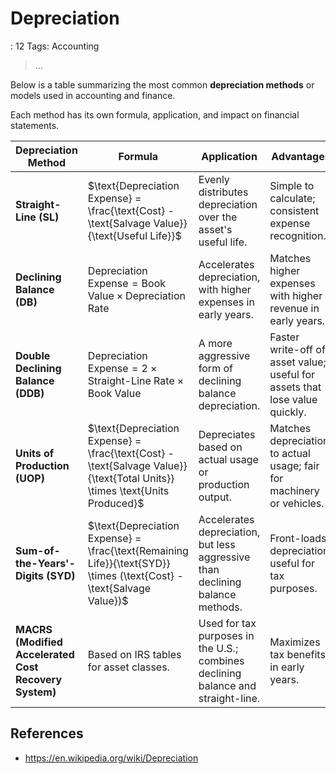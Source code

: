 # Depreciation

: 12
Tags: Accounting

> …
> 

Below is a table summarizing the most common **depreciation methods** or models used in accounting and finance.

Each method has its own formula, application, and impact on financial statements.

| **Depreciation Method** | **Formula** | **Application** | **Advantages** | **Disadvantages** |
| --- | --- | --- | --- | --- |
| **Straight-Line (SL)** | $\text{Depreciation Expense} = \frac{\text{Cost} - \text{Salvage Value}}{\text{Useful Life}}$ | Evenly distributes depreciation over the asset's useful life. | Simple to calculate; consistent expense recognition. | May not reflect actual usage or wear and tear. |
| **Declining Balance (DB)** | $\text{Depreciation Expense} = \text{Book Value} \times \text{Depreciation Rate}$ | Accelerates depreciation, with higher expenses in early years. | Matches higher expenses with higher revenue in early years. | More complex; may not fully depreciate the asset to salvage value. |
| **Double Declining Balance (DDB)** | $\text{Depreciation Expense} = 2 \times \text{Straight-Line Rate} \times \text{Book Value}$ | A more aggressive form of declining balance depreciation. | Faster write-off of asset value; useful for assets that lose value quickly. | Can over-depreciate assets; requires switching to straight-line in later years. |
| **Units of Production (UOP)** | $\text{Depreciation Expense} = \frac{\text{Cost} - \text{Salvage Value}}{\text{Total Units}} \times \text{Units Produced}$ | Depreciates based on actual usage or production output. | Matches depreciation to actual usage; fair for machinery or vehicles. | Requires tracking of usage; not suitable for all assets. |
| **Sum-of-the-Years'-Digits (SYD)** | $\text{Depreciation Expense} = \frac{\text{Remaining Life}}{\text{SYD}} \times (\text{Cost} - \text{Salvage Value})$ | Accelerates depreciation, but less aggressive than declining balance methods. | Front-loads depreciation; useful for tax purposes. | More complex to calculate than straight-line. |
| **MACRS (Modified Accelerated Cost Recovery System)** | Based on IRS tables for asset classes. | Used for tax purposes in the U.S.; combines declining balance and straight-line. | Maximizes tax benefits in early years. | Complex; only applicable for tax reporting, not financial reporting. |

## References

- https://en.wikipedia.org/wiki/Depreciation